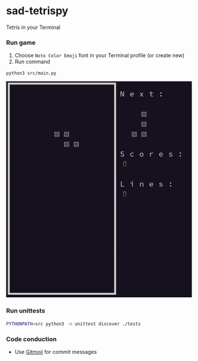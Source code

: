 # sad-tetrispy

Tetris in your Terminal

### Run game

1. Choose `Noto Color Emoji` font in your Terminal profile (or create new)
2. Run command

```sh
python3 src/main.py
```

![sad-tetrispy-moving](https://github.com/sad-company/sad-tetrispy/blob/main/doc/gif/move.gif)

### Run unittests

```sh
PYTHONPATH=src python3 -m unittest discover ./tests
```

### Code conduction

* Use [Gitmoji](https://gitmoji.dev/) for commit messages
